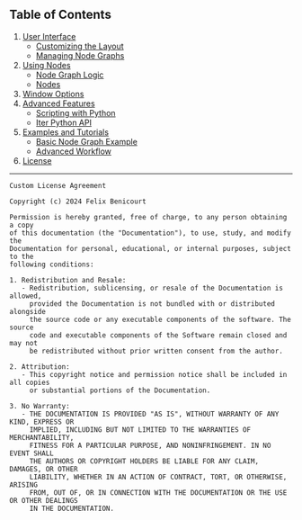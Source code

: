 ## Table of Contents

1. [User Interface](./docs/ui-overview.md)
   - [Customizing the Layout](./docs/customizing-the-layout.md)
   - [Managing Node Graphs](./docs/managing-node-graphs.md)
2. [Using Nodes](./docs/using-nodes.md)
   - [Node Graph Logic](./docs/node-graph-logic.md)
   - [Nodes](./docs/node-list.md)
3. [Window Options](./docs/window-options.md)
4. [Advanced Features](./docs/advanced-features.md)
   - [Scripting with Python](./docs/scripting-with-python.md)
   - [Iter Python API](./docs/iter-python-api.md)
5. [Examples and Tutorials](./docs/examples-and-tutorials.md)
   - [Basic Node Graph Example](./docs/basic-node-graph-example.md)
   - [Advanced Workflow](./docs/advanced-workflow.md)
6. [License](./docs/license.md)

---


```text
Custom License Agreement

Copyright (c) 2024 Felix Benicourt

Permission is hereby granted, free of charge, to any person obtaining a copy
of this documentation (the "Documentation"), to use, study, and modify the
Documentation for personal, educational, or internal purposes, subject to the
following conditions:

1. Redistribution and Resale:
   - Redistribution, sublicensing, or resale of the Documentation is allowed,
     provided the Documentation is not bundled with or distributed alongside
     the source code or any executable components of the software. The source 
     code and executable components of the Software remain closed and may not
     be redistributed without prior written consent from the author.

2. Attribution:
   - This copyright notice and permission notice shall be included in all copies
     or substantial portions of the Documentation.

3. No Warranty:
   - THE DOCUMENTATION IS PROVIDED "AS IS", WITHOUT WARRANTY OF ANY KIND, EXPRESS OR
     IMPLIED, INCLUDING BUT NOT LIMITED TO THE WARRANTIES OF MERCHANTABILITY,
     FITNESS FOR A PARTICULAR PURPOSE, AND NONINFRINGEMENT. IN NO EVENT SHALL
     THE AUTHORS OR COPYRIGHT HOLDERS BE LIABLE FOR ANY CLAIM, DAMAGES, OR OTHER
     LIABILITY, WHETHER IN AN ACTION OF CONTRACT, TORT, OR OTHERWISE, ARISING
     FROM, OUT OF, OR IN CONNECTION WITH THE DOCUMENTATION OR THE USE OR OTHER DEALINGS
     IN THE DOCUMENTATION.
```
